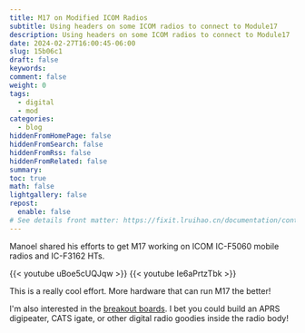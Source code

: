 ```yaml
---
title: M17 on Modified ICOM Radios
subtitle: Using headers on some ICOM radios to connect to Module17
description: Using headers on some ICOM radios to connect to Module17
date: 2024-02-27T16:00:45-06:00
slug: 15b06c1
draft: false
keywords:
comment: false
weight: 0
tags:
  - digital
  - mod
categories:
  - blog
hiddenFromHomePage: false
hiddenFromSearch: false
hiddenFromRss: false
hiddenFromRelated: false
summary:
toc: true
math: false
lightgallery: false
repost:
  enable: false
# See details front matter: https://fixit.lruihao.cn/documentation/content-management/introduction/#front-matter
---
```


Manoel shared his efforts to get M17 working on ICOM IC-F5060 mobile radios and IC-F3162 HTs.

{{< youtube uBoe5cUQJqw >}}
{{< youtube Ie6aPrtzTbk >}}

This is a really cool effort. More hardware that can run M17 the better!

I'm also interested in the [breakout boards](https://fredcorp.cc/MSF-Telecom/ICOM-Internal-Breakouts/ICOM_Internal_Breakout/). I bet you
could build an APRS digipeater, CATS igate, or other digital radio goodies inside the radio body!
